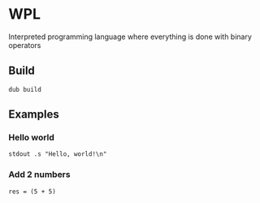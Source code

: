 # WPL
Interpreted programming language where everything is done with binary operators

## Build
```
dub build
```

## Examples
### Hello world
```
stdout .s "Hello, world!\n"
```

### Add 2 numbers
```
res = (5 + 5)
```
